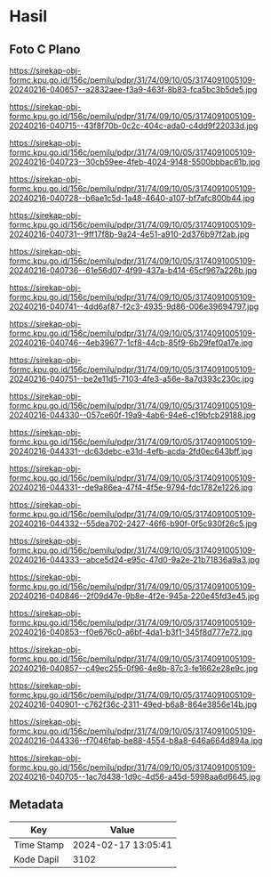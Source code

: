 # Hasil

## Foto C Plano

https://sirekap-obj-formc.kpu.go.id/156c/pemilu/pdpr/31/74/09/10/05/3174091005109-20240216-040657--a2832aee-f3a9-463f-8b83-fca5bc3b5de5.jpg

https://sirekap-obj-formc.kpu.go.id/156c/pemilu/pdpr/31/74/09/10/05/3174091005109-20240216-040715--43f8f70b-0c2c-404c-ada0-c4dd9f22033d.jpg

https://sirekap-obj-formc.kpu.go.id/156c/pemilu/pdpr/31/74/09/10/05/3174091005109-20240216-040723--30cb59ee-4feb-4024-9148-5500bbbac61b.jpg

https://sirekap-obj-formc.kpu.go.id/156c/pemilu/pdpr/31/74/09/10/05/3174091005109-20240216-040728--b6ae1c5d-1a48-4640-a107-bf7afc800b44.jpg

https://sirekap-obj-formc.kpu.go.id/156c/pemilu/pdpr/31/74/09/10/05/3174091005109-20240216-040731--9ff17f8b-9a24-4e51-a910-2d376b97f2ab.jpg

https://sirekap-obj-formc.kpu.go.id/156c/pemilu/pdpr/31/74/09/10/05/3174091005109-20240216-040736--61e56d07-4f99-437a-b414-65cf967a226b.jpg

https://sirekap-obj-formc.kpu.go.id/156c/pemilu/pdpr/31/74/09/10/05/3174091005109-20240216-040741--4dd6af87-f2c3-4935-9d86-006e39694797.jpg

https://sirekap-obj-formc.kpu.go.id/156c/pemilu/pdpr/31/74/09/10/05/3174091005109-20240216-040746--4eb39677-1cf8-44cb-85f9-6b29fef0a17e.jpg

https://sirekap-obj-formc.kpu.go.id/156c/pemilu/pdpr/31/74/09/10/05/3174091005109-20240216-040751--be2e11d5-7103-4fe3-a56e-8a7d393c230c.jpg

https://sirekap-obj-formc.kpu.go.id/156c/pemilu/pdpr/31/74/09/10/05/3174091005109-20240216-044330--057ce60f-19a9-4ab6-94e6-c19bfcb29188.jpg

https://sirekap-obj-formc.kpu.go.id/156c/pemilu/pdpr/31/74/09/10/05/3174091005109-20240216-044331--dc63debc-e31d-4efb-acda-2fd0ec643bff.jpg

https://sirekap-obj-formc.kpu.go.id/156c/pemilu/pdpr/31/74/09/10/05/3174091005109-20240216-044331--de9a86ea-47f4-4f5e-9794-fdc1782e1226.jpg

https://sirekap-obj-formc.kpu.go.id/156c/pemilu/pdpr/31/74/09/10/05/3174091005109-20240216-044332--55dea702-2427-46f6-b90f-0f5c930f26c5.jpg

https://sirekap-obj-formc.kpu.go.id/156c/pemilu/pdpr/31/74/09/10/05/3174091005109-20240216-044333--abce5d24-e95c-47d0-9a2e-21b71836a9a3.jpg

https://sirekap-obj-formc.kpu.go.id/156c/pemilu/pdpr/31/74/09/10/05/3174091005109-20240216-040846--2f09d47e-9b8e-4f2e-945a-220e45fd3e45.jpg

https://sirekap-obj-formc.kpu.go.id/156c/pemilu/pdpr/31/74/09/10/05/3174091005109-20240216-040853--f0e676c0-a6bf-4da1-b3f1-345f8d777e72.jpg

https://sirekap-obj-formc.kpu.go.id/156c/pemilu/pdpr/31/74/09/10/05/3174091005109-20240216-040857--c49ec255-0f96-4e8b-87c3-fe1662e28e9c.jpg

https://sirekap-obj-formc.kpu.go.id/156c/pemilu/pdpr/31/74/09/10/05/3174091005109-20240216-040901--c762f36c-2311-49ed-b6a8-864e3856e14b.jpg

https://sirekap-obj-formc.kpu.go.id/156c/pemilu/pdpr/31/74/09/10/05/3174091005109-20240216-044336--f7046fab-be88-4554-b8a8-646a664d894a.jpg

https://sirekap-obj-formc.kpu.go.id/156c/pemilu/pdpr/31/74/09/10/05/3174091005109-20240216-040705--1ac7d438-1d9c-4d56-a45d-5998aa6d6645.jpg


## Metadata

| Key        | Value               |
| ---------- | ------------------- |
| Time Stamp | 2024-02-17 13:05:41 |
| Kode Dapil | 3102                |



